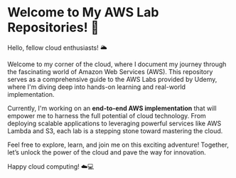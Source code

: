 # Welcome to My AWS Lab Repositories! 🚀

Hello, fellow cloud enthusiasts! 🌥️ 

Welcome to my corner of the cloud, where I document my journey through the fascinating world of Amazon Web Services (AWS). This repository serves as a comprehensive guide to the AWS Labs provided by Udemy, where I'm diving deep into hands-on learning and real-world implementation.

Currently, I'm working on an **end-to-end AWS implementation** that will empower me to harness the full potential of cloud technology. From deploying scalable applications to leveraging powerful services like AWS Lambda and S3, each lab is a stepping stone toward mastering the cloud.

Feel free to explore, learn, and join me on this exciting adventure! Together, let’s unlock the power of the cloud and pave the way for innovation. 

Happy cloud computing! ☁️💻

